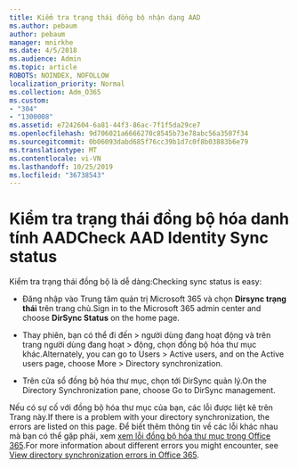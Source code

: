 ```yaml
---
title: Kiểm tra trạng thái đồng bộ nhận dạng AAD
ms.author: pebaum
author: pebaum
manager: mnirkhe
ms.date: 4/5/2018
ms.audience: Admin
ms.topic: article
ROBOTS: NOINDEX, NOFOLLOW
localization_priority: Normal
ms.collection: Adm_O365
ms.custom:
- "304"
- "1300008"
ms.assetid: e7242604-6a81-44f3-86ac-7f1f5da29ce7
ms.openlocfilehash: 9d706021a6666270c8545b73e78abc56a3507f34
ms.sourcegitcommit: 0b06093dabd685f76cc39b1d7c0f8b03883b6e79
ms.translationtype: MT
ms.contentlocale: vi-VN
ms.lasthandoff: 10/25/2019
ms.locfileid: "36738543"
---
```

# <a name="check-aad-identity-sync-status"></a><span data-ttu-id="7e554-102">Kiểm tra trạng thái đồng bộ hóa danh tính AAD</span><span class="sxs-lookup"><span data-stu-id="7e554-102">Check AAD Identity Sync status</span></span>

<span data-ttu-id="7e554-103">Kiểm tra trạng thái đồng bộ là dễ dàng:</span><span class="sxs-lookup"><span data-stu-id="7e554-103">Checking sync status is easy:</span></span>
  
- <span data-ttu-id="7e554-104">Đăng nhập vào Trung tâm quản trị Microsoft 365 và chọn **Dirsync trạng thái** trên trang chủ.</span><span class="sxs-lookup"><span data-stu-id="7e554-104">Sign in to the Microsoft 365 admin center and choose **DirSync Status** on the home page.</span></span>

- <span data-ttu-id="7e554-105">Thay phiên, bạn có thể đi đến \> người dùng đang hoạt động và trên trang người dùng đang hoạt \> động, chọn đồng bộ hóa thư mục khác.</span><span class="sxs-lookup"><span data-stu-id="7e554-105">Alternately, you can go to Users \> Active users, and on the Active users page, choose More \> Directory synchronization.</span></span>

- <span data-ttu-id="7e554-106">Trên cửa sổ đồng bộ hóa thư mục, chọn tới DirSync quản lý.</span><span class="sxs-lookup"><span data-stu-id="7e554-106">On the Directory Synchronization pane, choose Go to DirSync management.</span></span>

<span data-ttu-id="7e554-107">Nếu có sự cố với đồng bộ hóa thư mục của bạn, các lỗi được liệt kê trên Trang này.</span><span class="sxs-lookup"><span data-stu-id="7e554-107">If there is a problem with your directory synchronization, the errors are listed on this page.</span></span> <span data-ttu-id="7e554-108">Để biết thêm thông tin về các lỗi khác nhau mà bạn có thể gặp phải, xem [xem lỗi đồng bộ hóa thư mục trong Office 365](https://docs.microsoft.com//office365/enterprise/identify-directory-synchronization-errors).</span><span class="sxs-lookup"><span data-stu-id="7e554-108">For more information about different errors you might encounter, see [View directory synchronization errors in Office 365](https://docs.microsoft.com//office365/enterprise/identify-directory-synchronization-errors).</span></span>
  